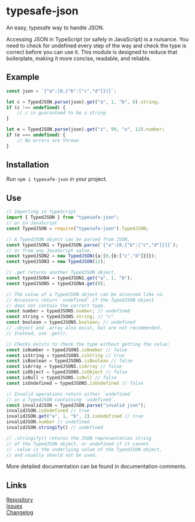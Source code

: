 # typesafe-json

An easy, typesafe way to handle JSON.

Accessing JSON in TypeScript (or safely in JavaScript) is a nuisance.
You need to check for undefined every step of the way
and check the type is correct before you can use it.
This module is designed to reduce that boilerplate,
making it more concise, readable, and reliable.

## Example

```ts
const json = `{"a":[0,{"b":["c","d"]}]}`;

let c = TypedJSON.parse(json).get("a", 1, "b", 0).string;
if (c !== undefined) {
    // c is guaranteed to be a string
}

let e = TypedJSON.parse(json).get("z", 99, "x", 12).number;
if (e === undefined) {
    // No errors are thrown
}
```

## Installation

Run `npm i typesafe-json` in your project.

## Use

```ts
// Importing in TypeScript
import { TypedJSON } from "typesafe-json";
// or in JavaScript
const TypedJSON = require("typesafe-json").TypedJSON;

// A TypedJSON object can be parsed from JSON,
const typedJSON1 = TypedJSON.parse(`{"a":[0,{"b":["c","d"]}]}`);
// or from any JavaScript value.
const typedJSON2 = new TypedJSON({a:[0,{b:["c","d"]}]});
const typedJSON3 = new TypedJSON(12);

// .get returns another TypedJSON object.
const typedJSON4 = typedJSON1.get("a", 1, "b");
const typedJSON5 = typedJSON4.get(0);

// The value of a TypedJSON object can be accessed like so.
// Accessors return `undefined` if the TypedJSON object
// does not contain the correct type.
const number = typedJSON5.number; // undefined
const string = typedJSON5.string; // "c"
const boolean = typedJSON5.boolean; // undefined
// .object and .array also exist, but are not recommended.
// Instead, use .get().

// Checks exists to check the type without getting the value:
const isNumber = typedJSON5.isNumber // false
const isString = typedJSON5.isString // true
const isBoolean = typedJSON5.isBoolean // false
const isArray = typedJSON5.isArray // false
const isObject = typedJSON5.isObject // false
const isNull = typedJSON5.isNull // false
const isUndefined = typedJSON5.isUndefined // false

// Invalid operations return either `undefined`
// or a TypedJSON containing `undefined`.
const invalidJSON = TypedJSON.parse("invalid json");
invalidJSON.isUndefined // true
invalidJSON.get("a", 1, "b", 2).isUndefined // true
invalidJSON.number // undefined
invalidJSON.stringify() // undefined

// .stringify() returns the JSON representation string
// of the TypedJSON object, or undefined if it cannot.
// .value is the underlying value of the TypedJSON object,
// and usually should not be used.
```

More detailed documentation can be found in documentation comments.

## Links

[Repository](https://github.com/NicholasThrom/typesafe-json)<br/>
[Issues](https://github.com/NicholasThrom/typesafe-json/issues)<br/>
[Changelog](https://github.com/NicholasThrom/typesafe-json/blob/master/CHANGELOG.md)<br/>
